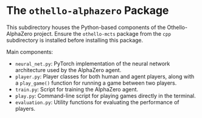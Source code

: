 # The `othello-alphazero` Package

This subdirectory houses the Python-based components of the Othello-AlphaZero project. Ensure the `othello-mcts` package from the `cpp` subdirectory is installed before installing this package.

Main components:

- `neural_net.py`: PyTorch implementation of the neural network architecture used by the AlphaZero agent.
- `player.py`: Player classes for both human and agent players, along with a `play_game()` function for running a game between two players.
- `train.py`: Script for training the AlphaZero agent.
- `play.py`: Command-line script for playing games directly in the terminal.
- `evaluation.py`: Utility functions for evaluating the performance of players.
